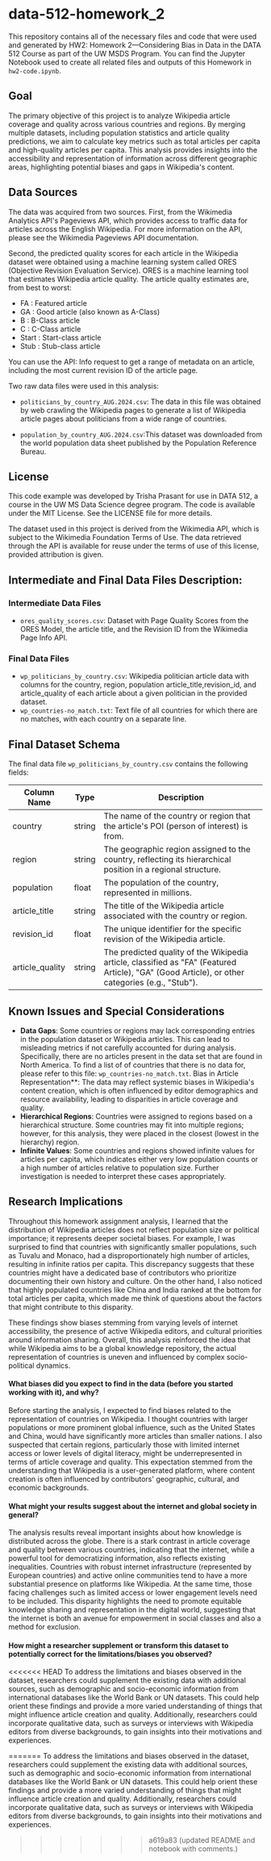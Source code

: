 # data-512-homework_2
This repository contains all of the necessary files and code that were used and generated by HW2: Homework 2—Considering Bias in Data in the DATA 512 Course as part of the UW MSDS Program. You can find the Jupyter Notebook used to create all related files and outputs of this Homework in `hw2-code.ipynb`.

## Goal
The primary objective of this project is to analyze Wikipedia article coverage and quality across various countries and regions. By merging multiple datasets, including population statistics and article quality predictions, we aim to calculate key metrics such as total articles per capita and high-quality articles per capita. This analysis provides insights into the accessibility and representation of information across different geographic areas, highlighting potential biases and gaps in Wikipedia's content.

##  Data Sources

The data was acquired from two sources. First, from the Wikimedia Analytics API's Pageviews API, which provides access to traffic data for articles across the English Wikipedia. For more information on the API, please see the Wikimedia Pageviews API documentation.

Second, the predicted quality scores for each article in the Wikipedia dataset were obtained using a machine learning system called ORES (Objective Revision Evaluation Service). ORES is a machine learning tool that estimates Wikipedia article quality. The article quality estimates are, from best to worst:
- FA : Featured article
- GA : Good article (also known as A-Class)
- B : B-Class article
- C : C-Class article
- Start : Start-class article
- Stub : Stub-class article

You can use the API: Info request to get a range of metadata on an article, including the most current revision ID of the article page.

Two raw data files were used in this analysis: 

- `politicians_by_country_AUG.2024.csv`: The data in this file was obtained by web crawling the Wikipedia pages to generate a list of Wikipedia article pages about politicians from a wide range of countries. 

- `population_by_country_AUG.2024.csv`:This dataset was downloaded from the world population data sheet published by the Population Reference Bureau.

## License
This code example was developed by Trisha Prasant for use in DATA 512, a course in the UW MS Data Science degree program. The code is available under the MIT License. See the LICENSE file for more details.

The dataset used in this project is derived from the Wikimedia API, which is subject to the Wikimedia Foundation Terms of Use. The data retrieved through the API is available for reuse under the terms of use of this license, provided attribution is given.

## Intermediate and Final Data Files Description:

### Intermediate Data Files
- `ores_quality_scores.csv`: Dataset with Page Quality Scores from the ORES Model, the article title, and the Revision ID from the Wikimedia Page Info API.

### Final Data Files
- `wp_politicians_by_country.csv`: Wikipedia politician article data with columns for the country, region, population article_title,revision_id, and article_quality of each article about a given politician in the provided dataset.
- `wp_countries-no_match.txt`: Text file of all countries for which there are no matches, with each country on a separate line.

##  Final Dataset Schema
The final data file `wp_politicians_by_country.csv` contains the following fields:

| Column Name     | Type   | Description                                                                                                                                     |
|-----------------|--------|-------------------------------------------------------------------------------------------------------------------------------------------------|
| country         | string | The name of the country or region that the article's POI (person of interest) is from.                                                          |
| region          | string | The geographic region assigned to the country, reflecting its hierarchical position in a regional structure.                                    |
| population      | float  | The population of the country, represented in millions.                                                                                         |
| article_title   | string | The title of the Wikipedia article associated with the country or region.                                                                       |
| revision_id     | float  | The unique identifier for the specific revision of the Wikipedia article.                                                                       |
| article_quality | string | The predicted quality of the Wikipedia article, classified as "FA" (Featured Article), "GA" (Good Article), or other categories (e.g., "Stub"). |

## Known Issues and Special Considerations
- **Data Gaps**: Some countries or regions may lack corresponding entries in the population dataset or Wikipedia articles. This can lead to misleading metrics if not carefully accounted for during analysis. Specifically, there are no articles present in the data set that are found in North America. To find a list of of countries that there is no data for, please refer to this file: `wp_countries-no_match.txt`. 
Bias in Article Representation**: The data may reflect systemic biases in Wikipedia's content creation, which is often influenced by editor demographics and resource availability, leading to disparities in article coverage and quality.
- **Hierarchical Regions**: Countries were assigned to regions based on a hierarchical structure. Some countries may fit into multiple regions; however, for this analysis, they were placed in the closest (lowest in the hierarchy) region.
- **Infinite Values**: Some countries and regions showed infinite values for articles per capita, which indicates either very low population counts or a high number of articles relative to population size. Further investigation is needed to interpret these cases appropriately.

## Research Implications

Throughout this homework assignment analysis, I learned that the distribution of Wikipedia articles does not reflect population size or political importance; it represents deeper societal biases. For example, I was surprised to find that countries with significantly smaller populations, such as Tuvalu and Monaco, had a disproportionately high number of articles, resulting in infinite ratios per capita. This discrepancy suggests that these countries might have a dedicated base of contributors who prioritize documenting their own history and culture. On the other hand, I also noticed that highly populated countries like China and India ranked at the bottom for total articles per capita, which made me think of questions about the factors that might contribute to this disparity. 

These findings show biases stemming from varying levels of internet accessibility, the presence of active Wikipedia editors, and cultural priorities around information sharing. Overall, this analysis reinforced the idea that while Wikipedia aims to be a global knowledge repository, the actual representation of countries is uneven and influenced by complex socio-political dynamics.

#### What biases did you expect to find in the data (before you started working with it), and why?
Before starting the analysis, I expected to find biases related to the representation of countries on Wikipedia. I thought countries with larger populations or more prominent global influence, such as the United States and China, would have significantly more articles than smaller nations. I also suspected that certain regions, particularly those with limited internet access or lower levels of digital literacy, might be underrepresented in terms of article coverage and quality. This expectation stemmed from the understanding that Wikipedia is a user-generated platform, where content creation is often influenced by contributors' geographic, cultural, and economic backgrounds.

#### What might your results suggest about the internet and global society in general?
The analysis results reveal important insights about how knowledge is distributed across the globe. There is a stark contrast in article coverage and quality between various countries, indicating that the internet, while a powerful tool for democratizing information, also reflects existing inequalities. Countries with robust internet infrastructure (represented by European countries) and active online communities tend to have a more substantial presence on platforms like Wikipedia. At the same time, those facing challenges such as limited access or lower engagement levels need to be included. This disparity highlights the need to promote equitable knowledge sharing and representation in the digital world, suggesting that the internet is both an avenue for empowerment in social classes and also a method for exclusion.

#### How might a researcher supplement or transform this dataset to potentially correct for the limitations/biases you observed?
<<<<<<< HEAD
To address the limitations and biases observed in the dataset, researchers could supplement the existing data with additional sources, such as demographic and socio-economic information from international databases like the World Bank or UN datasets. This could help orient these findings and provide a more varied understanding of things that might influence article creation and quality. Additionally, researchers could incorporate qualitative data, such as surveys or interviews with Wikipedia editors from diverse backgrounds, to gain insights into their motivations and experiences. 





=======
To address the limitations and biases observed in the dataset, researchers could supplement the existing data with additional sources, such as demographic and socio-economic information from international databases like the World Bank or UN datasets. This could help orient these findings and provide a more varied understanding of things that might influence article creation and quality. Additionally, researchers could incorporate qualitative data, such as surveys or interviews with Wikipedia editors from diverse backgrounds, to gain insights into their motivations and experiences. 
>>>>>>> a619a83 (updated README and notebook with comments.)

